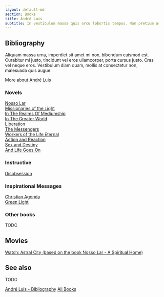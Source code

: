 ```yaml
---
layout: default-md
section: Books
title: André Luis
subtitle: In vestibulum massa quis arcu lobortis tempus. Nam pretium arcu in odio vulputate luctus.
---
```


## Bibliography
Aliquam massa urna, imperdiet sit amet mi non, bibendum euismod est. Curabitur mi justo, tincidunt vel eros ullamcorper, porta cursus justo. Cras vel neque eros. Vestibulum diam quam, mollis at consectetur non, malesuada quis augue.

More about [André Luis](/profiles/andre-luis)

### Novels
[Nosso Lar](nosso-lar)  
[Missionaries of the Light](missionaries-of-the-light)  
[In The Realms Of Mediumship](in-the-realms-of-mediumship)  
[In The Greater World](in-the-greater-world)  
[Liberation](liberation)  
[The Messengers](the-messengers)  
[Workers of the Life Eternal](workers-of-the-life-eternal)  
[Action and Reaction](action-and-reaction)  
[Sex and Destiny](sex-and-destiny)  
[And Life Goes On](and-life-goes-on)  


### Instructive
[Disobsession](disobsession)  


### Inspirational Messages
[Christian Agenda](christian-agenda)  
[Green Light](green-light)  

### Other books
TODO


## Movies
[Watch: Astral City (based on the book Nosso Lar - A Spiritual Home)](/movies/astral-city)


## See also
TODO



<a href="/books/andre-luis" class="button">André Luis - Bibliography</a>
<a href="/books" class="button">All Books</a>

